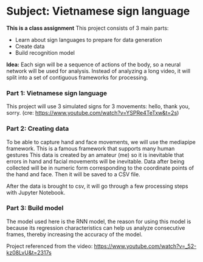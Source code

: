 # Subject: Vietnamese sign language
**This is a class assignment**
This project consists of 3 main parts:
+ Learn about sign languages to prepare for data generation
+ Create data
+ Build recognition model

**Idea:** Each sign will be a sequence of actions of the body, so a neural network will be used for analysis. Instead of analyzing a long video, it will split into a set of contiguous frameworks for processing.

### Part 1: Vietnamese sign language
This project will use 3 simulated signs for 3 movements: hello, thank you, sorry. (cre: https://www.youtube.com/watch?v=YSPRe4TeTxw&t=2s)

### Part 2: Creating data
To be able to capture hand and face movements, we will use the mediapipe framework.
This is a famous framework that supports many human gestures
This data is created by an amateur (me) so it is inevitable that errors in hand and facial movements will be inevitable.
Data after being collected will be in numeric form corresponding to the coordinate points of the hand and face. Then it will be saved to a CSV file. 

After the data is brought to csv, it will go through a few processing steps with Jupyter Notebook.

### Part 3: Build model
The model used here is the RNN model, the reason for using this model is because its regression characteristics can help us analyze consecutive frames, thereby increasing the accuracy of the model.



Project referenced from the video: https://www.youtube.com/watch?v=_52-kz08LvU&t=2317s
